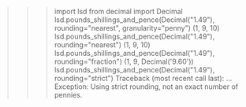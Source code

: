 >>> import lsd
>>> from decimal import Decimal
>>> lsd.pounds_shillings_and_pence(Decimal("1.49"), rounding="nearest", granularity="penny")
(1, 9, 10)
>>> lsd.pounds_shillings_and_pence(Decimal("1.49"), rounding="nearest")
(1, 9, 10)
>>> lsd.pounds_shillings_and_pence(Decimal("1.49"), rounding="fraction")
(1, 9, Decimal('9.60'))
>>> lsd.pounds_shillings_and_pence(Decimal("1.49"), rounding="strict")
Traceback (most recent call last):
...
Exception: Using strict rounding, not an exact number of pennies.